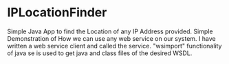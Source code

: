 # IPLocationFinder
Simple Java App to find the Location of any IP Address provided.
Simple Demonstration of How we can use any web service on our system.
I have written a web service client and called the service.
"wsimport" functionality of java se is used to get java and class files of the desired WSDL.
